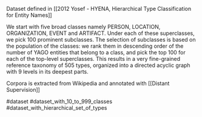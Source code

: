 Dataset defined in [[2012 Yosef - HYENA, Hierarchical Type Classification for Entity Names]]

We start with five broad classes namely PERSON, LOCATION, ORGANIZATION, EVENT and ARTIFACT. Under each of these superclasses, we pick 100 prominent subclasses. The selection of subclasses is based on the population of the classes: we rank them in descending order of the number of YAGO entities that belong to a class, and pick the top 100 for each of the top-level superclasses. This results in a very fine-grained reference taxonomy of 505 types, organized into a directed acyclic graph with 9 levels in its deepest parts.

Corpora is extracted from Wikipedia and annotated with [[Distant Supervision]]

#dataset #dataset_with_10_to_999_classes #dataset_with_hierarchical_set_of_types 
